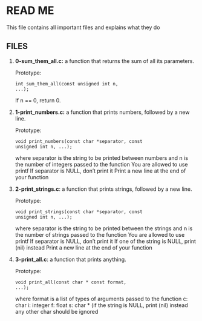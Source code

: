 # READ ME
This file contains all important files and explains what they do

## FILES
1. **0-sum_them_all.c:**
a function that returns the sum of all its parameters.

    Prototype: <pre><code>int sum_them_all(const unsigned int n, ...);</pre></code>
    If n == 0, return 0.

2. **1-print_numbers.c:**
a function that prints numbers, followed by a new line.

    Prototype: <pre><code>void print_numbers(const char *separator, const unsigned int n, ...);</pre></code>
    where separator is the string to be printed between numbers
    and n is the number of integers passed to the function
    You are allowed to use printf
    If separator is NULL, don’t print it
    Print a new line at the end of your function

3. **2-print_strings.c**:
a function that prints strings, followed by a new line.

    Prototype: <pre><code>void print_strings(const char *separator, const unsigned int n, ...);</pre></code>
    where separator is the string to be printed between the strings
    and n is the number of strings passed to the function
    You are allowed to use printf
    If separator is NULL, don’t print it
    If one of the string is NULL, print (nil) instead
    Print a new line at the end of your function

4. **3-print_all.c**:
a function that prints anything.

    Prototype: <pre><code>void print_all(const char * const format, ...);</pre></code>
    where format is a list of types of arguments passed to the function
        c: char
        i: integer
        f: float
        s: char * (if the string is NULL, print (nil) instead
        any other char should be ignored
